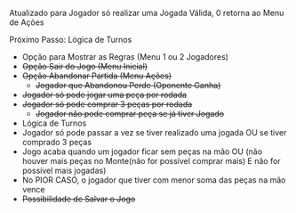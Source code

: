 Atualizado para Jogador só realizar uma Jogada Válida, 0 retorna ao Menu de Ações

Próximo Passo: Lógica de Turnos

- Opção para Mostrar as Regras (Menu 1 ou 2 Jogadores)
- ~~Opção Sair do Jogo (Menu Inicial)~~
- ~~Opção Abandonar Partida (Menu Ações)~~
  - ~~Jogador que Abandonou Perde (Oponente Ganha)~~
- ~~Jogador só pode jogar uma peça por rodada~~
- ~~Jogador só pode comprar 3 peças por rodada~~
  - ~~Jogador não pode comprar peça se já tiver Jogado~~
- Lógica de Turnos
- Jogador só pode passar a vez se tiver realizado uma jogada OU se tiver comprado 3 peças
- Jogo acaba quando um jogador ficar sem peças na mão OU (não houver mais peças no Monte(não for possível comprar mais) E não for possível mais jogadas)
- No PIOR CASO, o jogador que tiver com menor soma das peças na mão vence
- ~~Possibilidade de Salvar o Jogo~~
